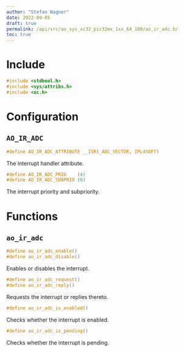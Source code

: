 ```yaml
---
author: "Stefan Wagner"
date: 2022-09-05
draft: true
permalink: /api/src/ao_sys_xc32_pic32mx_1xx_64_100/ao_ir_adc.h/
toc: true
---
```


# Include

```c
#include <stdbool.h>
#include <sys/attribs.h>
#include <xc.h>
```

# Configuration

## `AO_IR_ADC`

```c
#define AO_IR_ADC_ATTRIBUTE __ISR(_ADC_VECTOR, IPL4SOFT)
```

The interrupt handler attribute.

```c
#define AO_IR_ADC_PRIO    (4)
#define AO_IR_ADC_SUBPRIO (0)
```

The interrupt priority and subpriority.

# Functions

## `ao_ir_adc`

```c
#define ao_ir_adc_enable()
#define ao_ir_adc_disable()
```

Enables or disables the interrupt.

```c
#define ao_ir_adc_request()
#define ao_ir_adc_reply()
```

Requests the interrupt or replies thereto.

```c
#define ao_ir_adc_is_enabled()
```

Checks whether the interrupt is enabled.

```c
#define ao_ir_adc_is_pending()
```

Checks whether the interrupt is pending.

